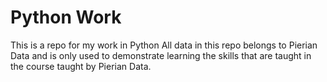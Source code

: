# Python Work
 This is a repo for my work in Python
 All data in this repo belongs to Pierian Data and is only used to demonstrate learning the skills that are taught in the course taught by Pierian Data.
